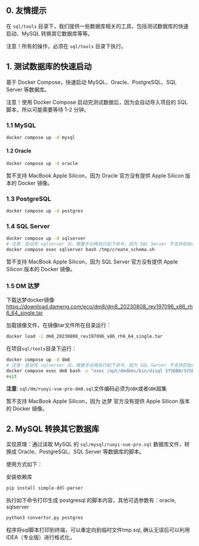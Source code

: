 ## 0. 友情提示

在 `sql/tools` 目录下，我们提供一些数据库相关的工具，包括测试数据库的快速启动、MySQL 转换其它数据库等等。

注意！所有的操作，必须在 `sql/tools` 目录下执行。

## 1. 测试数据库的快速启动

基于 Docker Compose，快速启动 MySQL、Oracle、PostgreSQL、SQL Server 等数据库。

注意！使用 Docker Compose 启动完测试数据后，因为会自动导入项目的 SQL 脚本，所以可能需要等待 1-2 分钟。

### 1.1 MySQL

```Bash
docker compose up -d mysql
```

#### 1.2 Oracle

```Bash
docker compose up -d oracle
```

暂不支持 MacBook Apple Silicon，因为 Oracle 官方没有提供 Apple Silicon 版本的 Docker 镜像。

### 1.3 PostgreSQL

```Bash
docker compose up -d postgres
```

### 1.4 SQL Server

```Bash
docker compose up -d sqlserver
# 注意：启动完 sqlserver 后，需要手动再执行如下命令，因为 SQL Server 不支持初始化脚本
docker compose exec sqlserver bash /tmp/create_schema.sh
```

暂不支持 MacBook Apple Silicon，因为 SQL Server 官方没有提供 Apple Silicon 版本的 Docker 镜像。

### 1.5 DM 达梦

下载达梦docker镜像 https://download.dameng.com/eco/dm8/dm8_20230808_rev197096_x86_rh6_64_single.tar

加载镜像文件，在镜像tar文件所在目录运行：

```Bash
docker load -i dm8_20230808_rev197096_x86_rh6_64_single.tar
````
在项目`sql/tools`目录下运行：

```Bash
docker compose up -d dm8
# 注意：启动完 sqlserver 后，需要手动再执行如下命令，因为 SQL Server 不支持初始化脚本
docker compose exec dm8 bash -c "exec /opt/dmdbms/bin/disql SYSDBA/SYSDBA001 \`/tmp/schema.sql"
exit
```

**注意**: `sql/dm/ruoyi-vue-pro-dm8.sql`文件编码必须为`GBK`或者`GBK`超集

暂不支持 MacBook Apple Silicon，因为 达梦 官方没有提供 Apple Silicon 版本的 Docker 镜像。

## 2. MySQL 转换其它数据库

实现原理：通过读取 MySQL 的 `sql/mysql/ruoyi-vue-pro.sql` 数据库文件，转换成 Oracle、PostgreSQL、SQL Server 等数据库的脚本。

使用方式如下：

安装依赖库

```bash
pip install simple-ddl-parser
```

执行如下命令打印生成 postgresql 的脚本内容，其他可选参数有：oracle, sqlserver

```Bash
python3 convertor.py postgres
```

程序将sql脚本打印到终端，可以重定向到临时文件tmp.sql, 确认无误后可以利用IDEA（专业版）进行格式化。
